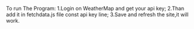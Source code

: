 To run The Program:
1.Login on WeatherMap and get your api key;
2.Than add it in fetchdata.js file const api key line;
3.Save and refresh the site,it will work.


